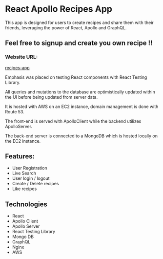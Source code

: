 # React Apollo Recipes App

This app is designed for users to create recipes and share them with their friends, leveraging the power of React, Apollo and GraphQL.

## Feel free to signup and create you own recipe !!

### Website URL:

[recipes-app](https://recipes.ballot-online.com)

Emphasis was placed on testing React components with React Testing Library.

All queries and mutations to the database are optimistically updated within the UI before being updated from server data.

It is hosted with AWS on an EC2 instance, domain management is done with Route 53.

The front-end is served with ApolloClient while the backend utilizes ApolloServer.

The back-end server is connected to a MongoDB which is hosted locally on the EC2 instance.

## Features:

- User Registration
- Live Search
- User login / logout
- Create / Delete recipes
- Like recipes

## Technologies

- React
- Apollo Client
- Apollo Server
- React Testing Library
- Mongo DB
- GraphQL
- Nginx
- AWS
